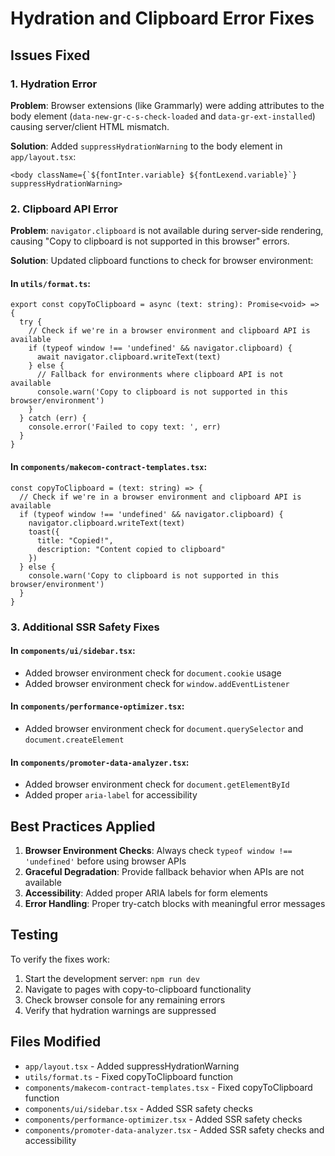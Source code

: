 # Hydration and Clipboard Error Fixes

## Issues Fixed

### 1. Hydration Error
**Problem**: Browser extensions (like Grammarly) were adding attributes to the body element (`data-new-gr-c-s-check-loaded` and `data-gr-ext-installed`) causing server/client HTML mismatch.

**Solution**: Added `suppressHydrationWarning` to the body element in `app/layout.tsx`:
```tsx
<body className={`${fontInter.variable} ${fontLexend.variable}`} suppressHydrationWarning>
```

### 2. Clipboard API Error
**Problem**: `navigator.clipboard` is not available during server-side rendering, causing "Copy to clipboard is not supported in this browser" errors.

**Solution**: Updated clipboard functions to check for browser environment:

#### In `utils/format.ts`:
```tsx
export const copyToClipboard = async (text: string): Promise<void> => {
  try {
    // Check if we're in a browser environment and clipboard API is available
    if (typeof window !== 'undefined' && navigator.clipboard) {
      await navigator.clipboard.writeText(text)
    } else {
      // Fallback for environments where clipboard API is not available
      console.warn('Copy to clipboard is not supported in this browser/environment')
    }
  } catch (err) {
    console.error('Failed to copy text: ', err)
  }
}
```

#### In `components/makecom-contract-templates.tsx`:
```tsx
const copyToClipboard = (text: string) => {
  // Check if we're in a browser environment and clipboard API is available
  if (typeof window !== 'undefined' && navigator.clipboard) {
    navigator.clipboard.writeText(text)
    toast({
      title: "Copied!",
      description: "Content copied to clipboard"
    })
  } else {
    console.warn('Copy to clipboard is not supported in this browser/environment')
  }
}
```

### 3. Additional SSR Safety Fixes

#### In `components/ui/sidebar.tsx`:
- Added browser environment check for `document.cookie` usage
- Added browser environment check for `window.addEventListener`

#### In `components/performance-optimizer.tsx`:
- Added browser environment check for `document.querySelector` and `document.createElement`

#### In `components/promoter-data-analyzer.tsx`:
- Added browser environment check for `document.getElementById`
- Added proper `aria-label` for accessibility

## Best Practices Applied

1. **Browser Environment Checks**: Always check `typeof window !== 'undefined'` before using browser APIs
2. **Graceful Degradation**: Provide fallback behavior when APIs are not available
3. **Accessibility**: Added proper ARIA labels for form elements
4. **Error Handling**: Proper try-catch blocks with meaningful error messages

## Testing

To verify the fixes work:
1. Start the development server: `npm run dev`
2. Navigate to pages with copy-to-clipboard functionality
3. Check browser console for any remaining errors
4. Verify that hydration warnings are suppressed

## Files Modified

- `app/layout.tsx` - Added suppressHydrationWarning
- `utils/format.ts` - Fixed copyToClipboard function
- `components/makecom-contract-templates.tsx` - Fixed copyToClipboard function
- `components/ui/sidebar.tsx` - Added SSR safety checks
- `components/performance-optimizer.tsx` - Added SSR safety checks
- `components/promoter-data-analyzer.tsx` - Added SSR safety checks and accessibility 
